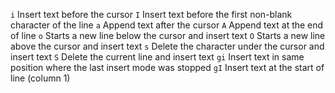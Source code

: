 `i`    Insert text before the cursor
`I`    Insert text before the first non-blank character of the line
`a`    Append text after the cursor
`A`    Append text at the end of line
`o`    Starts a new line below the cursor and insert text
`O`    Starts a new line above the cursor and insert text
`s`    Delete the character under the cursor and insert text
`S`    Delete the current line and insert text
`gi`   Insert text in same position where the last insert mode was stopped
`gI`   Insert text at the start of line (column 1)